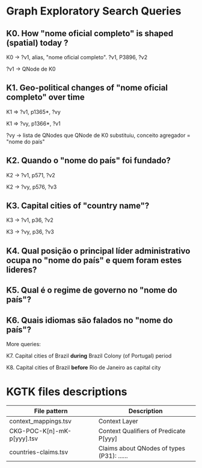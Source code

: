 # Graph Exploratory Search Queries

## K0. How "nome oficial completo" is shaped (spatial) **today** ? 

K0 -> ?v1, alias, "nome oficial completo". ?v1, P3896, ?v2

?v1 -> QNode de K0 

## K1. **Geo-political** changes of "nome oficial completo" **over time** 

K1 => ?v1, p1365*, ?vy

K1 => ?vy, p1366*, ?v1

?vy -> lista de QNodes que QNode de K0 substituiu, conceito agregador = "nome do país"

## K2. Quando o "nome do país" foi fundado?

K2 -> ?v1, p571, ?v2

K2 -> ?vy, p576, ?v3

## K3. Capital cities of "country name"?

K3 -> ?v1, p36, ?v2

K3 -> ?vy, p36, ?v3

## K4. Qual posição o principal líder administrativo ocupa no "nome do país" e quem foram estes lideres? 

## K5. Qual é o regime de governo no "nome do país"? 

## K6. Quais idiomas são falados no "nome do país"?

More queries: 

K7. Capital cities of Brazil **during** Brazil Colony (of Portugal) period

K8. Capital cities of Brazil **before** Rio de Janeiro as capital city

# KGTK files descriptions

| File pattern | Description                                          |
|--------------|------------------------------------------------------|
| context_mappings.tsv | Context Layer                                 |
| CKG-POC-K[n]-mK-p[yyy].tsv | Context Qualifiers of Predicate P[yyy]  |
| countries-claims.tsv   | Claims about QNodes of types (P31): ...... |





